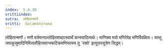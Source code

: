 ```yaml
---
index:  5.4.30
vrittiindex: 
sutra:  लोहितान्मणौ
vritti:  balamanorama 
---
```


लोहितान्मणौ। मणौ वर्तमानाल्लोहितशब्दात्स्वार्थे कन्स्यादित्यर्थः। माणिक्य मयो मणिरेवेह मणिर्विवक्षितः। यस्तु जपाकुसुमादिनिमित्तलौहित्यवान्स्फटिकमणिस्तस्य तु `रक्ते' इत्युत्तरसूत्रेण सिद्धम्। 

